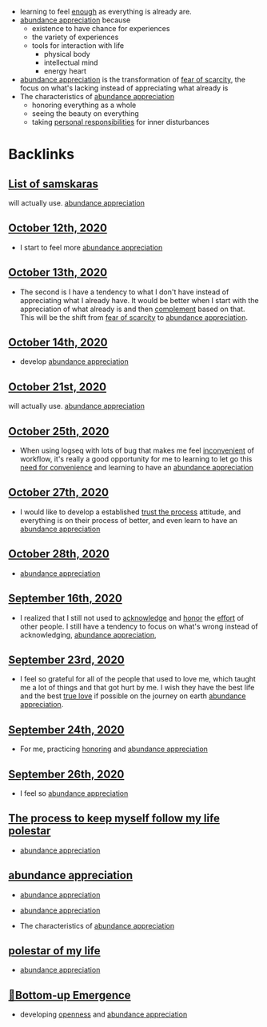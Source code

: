 - learning to feel [enough](<enough.md>) as everything is already are. 
- [abundance appreciation](<abundance appreciation.md>) because
    - existence to have chance for experiences
    - the variety of experiences
    - tools for interaction with life 
        - physical body
        - intellectual mind
        - energy heart 
- [abundance appreciation](<abundance appreciation.md>) is the transformation of [fear of scarcity](<fear of scarcity.md>), the focus on what's lacking instead of appreciating what already is
- The characteristics of [abundance appreciation](<abundance appreciation.md>)
    - honoring everything as a whole
    - seeing the beauty on everything
    - taking [personal responsibilities](<personal responsibilities.md>) for inner disturbances

# Backlinks
## [List of samskaras](<List of samskaras.md>)
will actually use. [abundance appreciation](<abundance appreciation.md>)

## [October 12th, 2020](<October 12th, 2020.md>)
- I start to feel more [abundance appreciation](<abundance appreciation.md>)

## [October 13th, 2020](<October 13th, 2020.md>)
- The second is I have a tendency to what I don't have instead of appreciating what I already have. It would be better when I start with the appreciation of what already is and then [complement](<complement.md>) based on that. This will be the shift from [fear of scarcity](<fear of scarcity.md>) to [abundance appreciation](<abundance appreciation.md>).

## [October 14th, 2020](<October 14th, 2020.md>)
- develop [abundance appreciation](<abundance appreciation.md>)

## [October 21st, 2020](<October 21st, 2020.md>)
will actually use. [abundance appreciation](<abundance appreciation.md>)

## [October 25th, 2020](<October 25th, 2020.md>)
- When using logseq with lots of bug that makes me feel [inconvenient](<inconvenient.md>) of workflow, it's really a good opportunity for me to learning to let go this [need for convenience](<need for convenience.md>) and learning to have an [abundance appreciation](<abundance appreciation.md>)

## [October 27th, 2020](<October 27th, 2020.md>)
- I would like to develop a established [trust the process](<trust the process.md>) attitude, and everything is on their process of better, and even learn to have an [abundance appreciation](<abundance appreciation.md>)

## [October 28th, 2020](<October 28th, 2020.md>)
- [abundance appreciation](<abundance appreciation.md>)

## [September 16th, 2020](<September 16th, 2020.md>)
- I realized that I still not used to [acknowledge](<acknowledge.md>) and [honor](<honor.md>) the [effort](<effort.md>) of other people. I still have a tendency to focus on what's wrong instead of acknowledging, [abundance appreciation](<abundance appreciation.md>),

## [September 23rd, 2020](<September 23rd, 2020.md>)
- I feel so grateful for all of the people that used to love me, which taught me a lot of things and that got hurt by me. I wish they have the best life and the best [true love](<true love.md>) if possible on the journey on earth [abundance appreciation](<abundance appreciation.md>).

## [September 24th, 2020](<September 24th, 2020.md>)
- For me, practicing [honoring](<honoring.md>) and [abundance appreciation](<abundance appreciation.md>)

## [September 26th, 2020](<September 26th, 2020.md>)
- I feel so [abundance appreciation](<abundance appreciation.md>)

## [The process to keep myself follow my life polestar](<The process to keep myself follow my life polestar.md>)
- [abundance appreciation](<abundance appreciation.md>)

## [abundance appreciation](<abundance appreciation.md>)
- [abundance appreciation](<abundance appreciation.md>)

- [abundance appreciation](<abundance appreciation.md>)

- The characteristics of [abundance appreciation](<abundance appreciation.md>)

## [polestar of my life](<polestar of my life.md>)
- [abundance appreciation](<abundance appreciation.md>)

## [🌲Bottom-up Emergence](<🌲Bottom-up Emergence.md>)
- developing [openness](<openness.md>) and [abundance appreciation](<abundance appreciation.md>)


